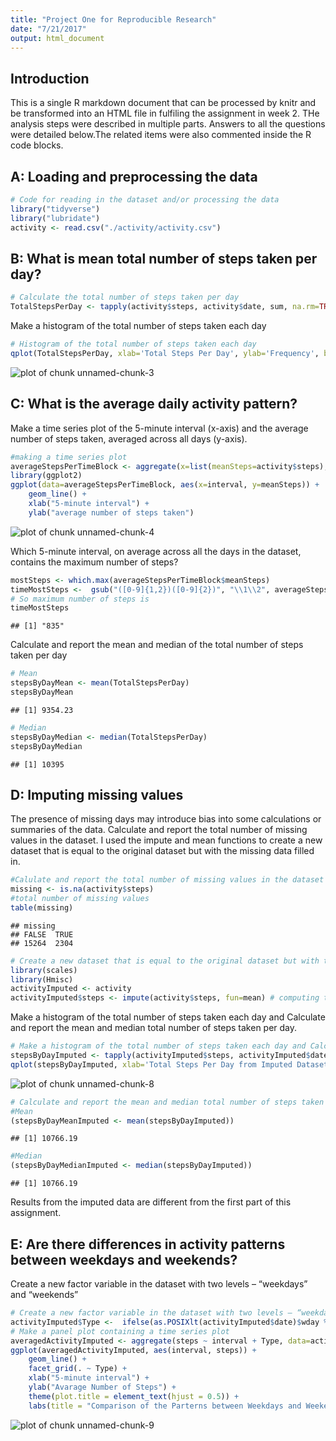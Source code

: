 ```yaml
---
title: "Project One for Reproducible Research"
date: "7/21/2017"
output: html_document
---
```




## Introduction

This is a single R markdown document that can be processed by knitr and be transformed into an HTML file in fulfiling the assignment in week 2. THe analysis steps were described in multiple parts. Answers to all the questions were detailed below.The related items were also commented inside the R code blocks. 


## A: Loading and preprocessing the data


```r
# Code for reading in the dataset and/or processing the data 
library("tidyverse")
library("lubridate")
activity <- read.csv("./activity/activity.csv")
```

## B: What is mean total number of steps taken per day?


```r
# Calculate the total number of steps taken per day
TotalStepsPerDay <- tapply(activity$steps, activity$date, sum, na.rm=TRUE)
```


Make a histogram of the total number of steps taken each day


```r
# Histogram of the total number of steps taken each day
qplot(TotalStepsPerDay, xlab='Total Steps Per Day', ylab='Frequency', binwidth=600)
```

![plot of chunk unnamed-chunk-3](figure/unnamed-chunk-3-1.png)


## C: What is the average daily activity pattern?

Make a time series plot of the 5-minute interval (x-axis) and the average number of steps taken, averaged across all days (y-axis). 


```r
#making a time series plot
averageStepsPerTimeBlock <- aggregate(x=list(meanSteps=activity$steps), by=list(interval=activity$interval), FUN=mean, na.rm=TRUE)
library(ggplot2)
ggplot(data=averageStepsPerTimeBlock, aes(x=interval, y=meanSteps)) +
    geom_line() +
    xlab("5-minute interval") +
    ylab("average number of steps taken") 
```

![plot of chunk unnamed-chunk-4](figure/unnamed-chunk-4-1.png)



Which 5-minute interval, on average across all the days in the dataset, contains the maximum number of steps?


```r
mostSteps <- which.max(averageStepsPerTimeBlock$meanSteps)
timeMostSteps <-  gsub("([0-9]{1,2})([0-9]{2})", "\\1\\2", averageStepsPerTimeBlock[mostSteps,'interval'])
# So maximum number of steps is
timeMostSteps
```

```
## [1] "835"
```

Calculate and report the mean and median of the total number of steps taken per day


```r
# Mean
stepsByDayMean <- mean(TotalStepsPerDay)
stepsByDayMean
```

```
## [1] 9354.23
```

```r
# Median
stepsByDayMedian <- median(TotalStepsPerDay)
stepsByDayMedian
```

```
## [1] 10395
```



## D: Imputing missing values

The presence of missing days may introduce bias into some calculations or summaries of the data. Calculate and report the total number of missing values in the dataset. I used the impute and mean functions to create a new dataset that is equal to the original dataset but with the missing data filled in.


```r
#Calulate and report the total number of missing values in the dataset
missing <- is.na(activity$steps)
#total number of missing values
table(missing)
```

```
## missing
## FALSE  TRUE 
## 15264  2304
```

```r
# Create a new dataset that is equal to the original dataset but with the missing data filled in.
library(scales)
library(Hmisc)
activityImputed <- activity
activityImputed$steps <- impute(activity$steps, fun=mean) # computing the (single) imputed value from the non-NAs
```

Make a histogram of the total number of steps taken each day and Calculate and report the mean and median total number of steps taken per day.


```r
# Make a histogram of the total number of steps taken each day and Calculate and report the mean and median total number of steps taken per day
stepsByDayImputed <- tapply(activityImputed$steps, activityImputed$date, sum)
qplot(stepsByDayImputed, xlab='Total Steps Per Day from Imputed Dataset', ylab='Frequency', binwidth=600)
```

![plot of chunk unnamed-chunk-8](figure/unnamed-chunk-8-1.png)

```r
# Calculate and report the mean and median total number of steps taken per day.
#Mean
(stepsByDayMeanImputed <- mean(stepsByDayImputed))
```

```
## [1] 10766.19
```

```r
#Median
(stepsByDayMedianImputed <- median(stepsByDayImputed))
```

```
## [1] 10766.19
```


Results from the imputed data are different from the first part of this assignment. 


## E: Are there differences in activity patterns between weekdays and weekends?

Create a new factor variable in the dataset with two levels – “weekdays” and “weekends” 


```r
# Create a new factor variable in the dataset with two levels – “weekdays” and “weekends” 
activityImputed$Type <-  ifelse(as.POSIXlt(activityImputed$date)$wday %in% c(0,6), 'weekends', 'weekdays')
# Make a panel plot containing a time series plot
averagedActivityImputed <- aggregate(steps ~ interval + Type, data=activityImputed, mean)
ggplot(averagedActivityImputed, aes(interval, steps)) + 
    geom_line() + 
    facet_grid(. ~ Type) +
    xlab("5-minute interval") + 
    ylab("Avarage Number of Steps") +
    theme(plot.title = element_text(hjust = 0.5)) +
    labs(title = "Comparison of the Parterns between Weekdays and Weekends")
```

![plot of chunk unnamed-chunk-9](figure/unnamed-chunk-9-1.png)



